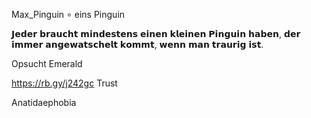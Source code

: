 Max_Pinguin ∘ eins Pinguin
  
𝗝𝗲𝗱𝗲𝗿 𝗯𝗿𝗮𝘂𝗰𝗵𝘁 𝗺𝗶𝗻𝗱𝗲𝘀𝘁𝗲𝗻𝘀 𝗲𝗶𝗻𝗲𝗻 𝗸𝗹𝗲𝗶𝗻𝗲𝗻 𝗣𝗶𝗻𝗴𝘂𝗶𝗻 𝗵𝗮𝗯𝗲𝗻, 𝗱𝗲𝗿 𝗶𝗺𝗺𝗲𝗿 𝗮𝗻𝗴𝗲𝘄𝗮𝘁𝘀𝗰𝗵𝗲𝗹𝘁 𝗸𝗼𝗺𝗺𝘁, 𝘄𝗲𝗻𝗻 𝗺𝗮𝗻 𝘁𝗿𝗮𝘂𝗿𝗶𝗴 𝗶𝘀𝘁.

Opsucht Emerald

https://rb.gy/j242gc Trust

Anatidaephobia
